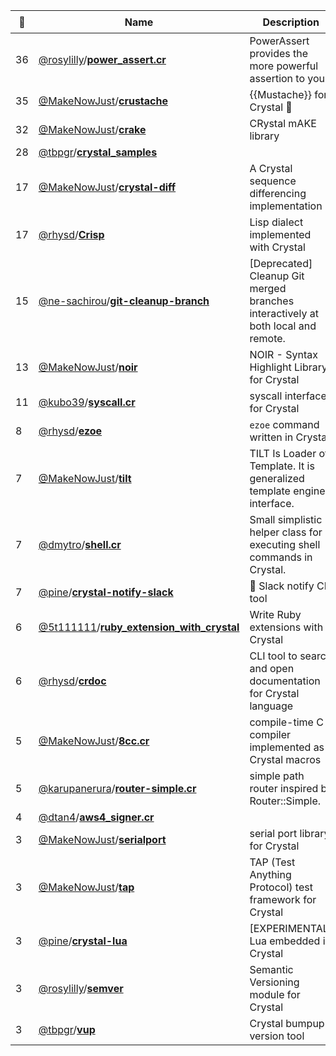 |:star2: | Name | Description | 🌍|
|---|---|---|---|
|36|[@rosylilly](https://github.com/rosylilly)/[**power_assert.cr**](https://github.com/rosylilly/power_assert.cr)|PowerAssert provides the more powerful assertion to you.|[:arrow_upper_right:](https://github.com/rosylilly/power_assert.cr)|
|35|[@MakeNowJust](https://github.com/MakeNowJust)/[**crustache**](https://github.com/MakeNowJust/crustache)|{{Mustache}} for Crystal :gem:|[:arrow_upper_right:](https://mustache.github.io)|
|32|[@MakeNowJust](https://github.com/MakeNowJust)/[**crake**](https://github.com/MakeNowJust/crake)|CRystal mAKE library||
|28|[@tbpgr](https://github.com/tbpgr)/[**crystal_samples**](https://github.com/tbpgr/crystal_samples)|||
|17|[@MakeNowJust](https://github.com/MakeNowJust)/[**crystal-diff**](https://github.com/MakeNowJust/crystal-diff)|A Crystal sequence differencing implementation||
|17|[@rhysd](https://github.com/rhysd)/[**Crisp**](https://github.com/rhysd/Crisp)|Lisp dialect implemented with Crystal||
|15|[@ne-sachirou](https://github.com/ne-sachirou)/[**git-cleanup-branch**](https://github.com/ne-sachirou/git-cleanup-branch)|[Deprecated] Cleanup Git merged branches interactively at both local and remote.||
|13|[@MakeNowJust](https://github.com/MakeNowJust)/[**noir**](https://github.com/MakeNowJust/noir)|NOIR - Syntax Highlight Library for Crystal||
|11|[@kubo39](https://github.com/kubo39)/[**syscall.cr**](https://github.com/kubo39/syscall.cr)|syscall interface for Crystal||
|8|[@rhysd](https://github.com/rhysd)/[**ezoe**](https://github.com/rhysd/ezoe)|`ezoe` command written in Crystal||
|7|[@MakeNowJust](https://github.com/MakeNowJust)/[**tilt**](https://github.com/MakeNowJust/tilt)|TILT Is Loader of Template. It is generalized template engine interface.||
|7|[@dmytro](https://github.com/dmytro)/[**shell.cr**](https://github.com/dmytro/shell.cr)|Small simplistic helper class for executing shell commands in Crystal.||
|7|[@pine](https://github.com/pine)/[**crystal-notify-slack**](https://github.com/pine/crystal-notify-slack)|:bell: Slack notify CLI tool||
|6|[@5t111111](https://github.com/5t111111)/[**ruby_extension_with_crystal**](https://github.com/5t111111/ruby_extension_with_crystal)|Write Ruby extensions with Crystal||
|6|[@rhysd](https://github.com/rhysd)/[**crdoc**](https://github.com/rhysd/crdoc)|CLI tool to search and open documentation for Crystal language||
|5|[@MakeNowJust](https://github.com/MakeNowJust)/[**8cc.cr**](https://github.com/MakeNowJust/8cc.cr)|compile-time C compiler implemented as Crystal macros||
|5|[@karupanerura](https://github.com/karupanerura)/[**router-simple.cr**](https://github.com/karupanerura/router-simple.cr)|simple path router inspired by Router::Simple.||
|4|[@dtan4](https://github.com/dtan4)/[**aws4_signer.cr**](https://github.com/dtan4/aws4_signer.cr)|||
|3|[@MakeNowJust](https://github.com/MakeNowJust)/[**serialport**](https://github.com/MakeNowJust/serialport)|serial port library for Crystal||
|3|[@MakeNowJust](https://github.com/MakeNowJust)/[**tap**](https://github.com/MakeNowJust/tap)|TAP (Test Anything Protocol) test framework for Crystal|[:arrow_upper_right:](https://testanything.org/)|
|3|[@pine](https://github.com/pine)/[**crystal-lua**](https://github.com/pine/crystal-lua)|[EXPERIMENTAL] Lua embedded in Crystal||
|3|[@rosylilly](https://github.com/rosylilly)/[**semver**](https://github.com/rosylilly/semver)|Semantic Versioning module for Crystal|[:arrow_upper_right:](https://github.com/rosylilly/semver)|
|3|[@tbpgr](https://github.com/tbpgr)/[**vup**](https://github.com/tbpgr/vup)|Crystal bumpup version tool||

